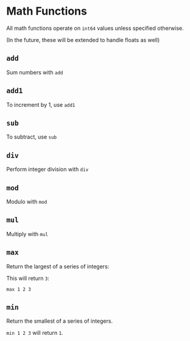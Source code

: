 # Math Functions

All math functions operate on `int64` values unless specified otherwise.

(In the future, these will be extended to handle floats as well)

## `add`

Sum numbers with `add`

## `add1`

To increment by 1, use `add1`

## `sub`

To subtract, use `sub`

## `div`

Perform integer division with `div`

## `mod`

Modulo with `mod`

## `mul`

Multiply with `mul`

## `max`

Return the largest of a series of integers:

This will return `3`:

```
max 1 2 3
```

## `min`

Return the smallest of a series of integers.

`min 1 2 3` will return `1`.


